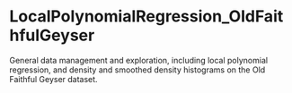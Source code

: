 # LocalPolynomialRegression_OldFaithfulGeyser
General data management and exploration, including local polynomial regression, and density and smoothed density histograms on the Old Faithful Geyser dataset.
